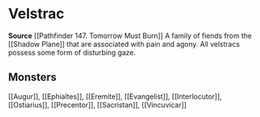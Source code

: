 ﻿---
id: '265'
name: Velstrac
rarity: Common
source: '[[DATABASE/source/Pathfinder 147. Tomorrow Must Burn|Pathfinder #147: Tomorrow
  Must Burn]]'
trait:
- Velstrac
type: Trait

---
# Velstrac

**Source** [[Pathfinder 147. Tomorrow Must Burn]]
A family of fiends from the [[Shadow Plane]] that are associated with pain and agony. All velstracs possess some form of disturbing gaze.

## Monsters

[[Augur]], [[Ephialtes]], [[Eremite]], [[Evangelist]], [[Interlocutor]], [[Ostiarius]], [[Precentor]], [[Sacristan]], [[Vincuvicar]]